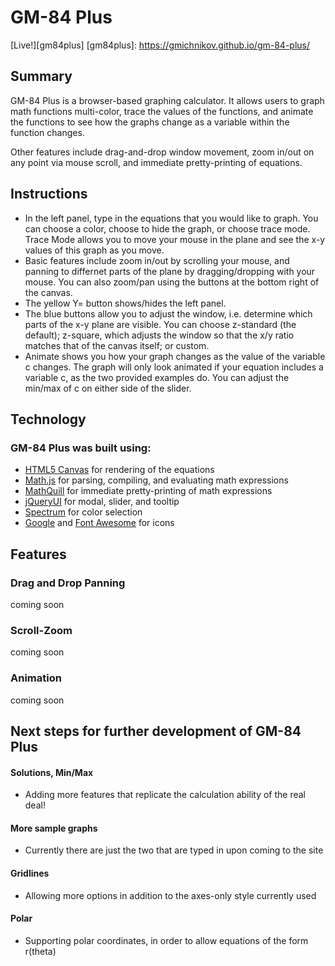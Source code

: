 # GM-84 Plus

[Live!][gm84plus]
[gm84plus]: https://gmichnikov.github.io/gm-84-plus/

## Summary

GM-84 Plus is a browser-based graphing calculator. It allows users to graph math functions multi-color, trace the values of the functions, and animate the functions to see how the graphs change as a variable within the function changes.

Other features include drag-and-drop window movement, zoom in/out on any point via mouse scroll, and immediate pretty-printing of equations.

## Instructions

+ In the left panel, type in the equations that you would like to graph. You can choose a color, choose to hide the graph, or choose trace mode. Trace Mode allows you to move your mouse in the plane and see the x-y values of this graph as you move.
+ Basic features include zoom in/out by scrolling your mouse, and panning to differnet parts of the plane by dragging/dropping with your mouse. You can also zoom/pan using the buttons at the bottom right of the canvas.
+ The yellow Y= button shows/hides the left panel.
+ The blue buttons allow you to adjust the window, i.e. determine which parts of the x-y plane are visible. You can choose z-standard (the default); z-square, which adjusts the window so that the x/y ratio matches that of the canvas itself; or custom.
+ Animate shows you how your graph changes as the value of the variable c changes. The graph will only look animated if your equation includes a variable c, as the two provided examples do. You can adjust the min/max of c on either side of the slider.

## Technology

### GM-84 Plus was built using:
- [HTML5 Canvas](https://developer.mozilla.org/en-US/docs/Web/API/Canvas_API) for rendering of the equations
- [Math.js](http://mathjs.org/) for parsing, compiling, and evaluating math expressions
- [MathQuill](http://mathquill.com/) for immediate pretty-printing of math expressions
- [jQueryUI](https://jqueryui.com/) for modal, slider, and tooltip
- [Spectrum](https://bgrins.github.io/spectrum/) for color selection
- [Google](https://design.google.com/icons/) and [Font Awesome](http://fontawesome.io/icons/) for icons

## Features

### Drag and Drop Panning
coming soon

### Scroll-Zoom
coming soon

### Animation
coming soon


## Next steps for further development of GM-84 Plus

#### Solutions, Min/Max
- Adding more features that replicate the calculation ability of the real deal!

#### More sample graphs
- Currently there are just the two that are typed in upon coming to the site

#### Gridlines
-  Allowing more options in addition to the axes-only style currently used

#### Polar
- Supporting polar coordinates, in order to allow equations of the form r(theta)
